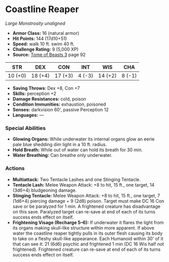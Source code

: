 # Coastline Reaper

*Large* *Monstrosity* *unaligned*

- **Armor Class:** 16 (natural armor)
- **Hit Points:** 144 (17d10+51)
- **Speed:** walk 10 ft. swim 40 ft.
- **Challenge Rating:** 9 (5,000 XP)
- **Source:** [Tome of Beasts 3](https://koboldpress.com/kpstore/product/tome-of-beasts-3-for-5th-edition/) page 92

| STR | DEX | CON | INT | WIS | CHA |
| --- | --- | --- | --- | --- | --- |
| 10 (+0) | 18 (+4) | 17 (+3) | 4 (-3) | 14 (+2) | 8 (-1) |

- **Saving Throws**: Dex +8, Con +7
- **Skills:** perception +2
- **Damage Resistances:** cold, poison
- **Condition Immunities:** exhaustion, poisoned
- **Senses:** darkvision 60', passive Perception 12
- **Languages:** —
### Special Abilities
- **Glowing Organs:** While underwater its internal organs glow an eerie pale blue shedding dim light in a 10 ft. radius.
- **Hold Breath:** While out of water can hold its breath for 30 min.
- **Water Breathing:** Can breathe only underwater.
### Actions
- **Multiattack:** Two Tentacle Lashes and one Stinging Tentacle.
- **Tentacle Lash:** Melee Weapon Attack: +8 to hit, 15 ft., one target, 14 (3d6+4) bludgeoning damage.
- **Stinging Tentacle:** Melee Weapon Attack: +8 to hit, 15 ft., one target, 7 (1d6+4) piercing damage + 9 (2d8) poison. Target must make DC 16 Con save or be paralyzed for 1 min. A frightened creature has disadvantage on this save. Paralyzed target can re-save at end of each of its turns success ends effect on itself.
- **Frightening Visage (Recharge 5–6):** If underwater it flares the light from its organs making skull-like structure within more apparent. If above water the coastline reaper tightly pulls in its outer flesh causing its body to take on a fleshy skull-like appearance. Each Humanoid within 30' of it that can see it: 21 (6d6) psychic and frightened 1 min (DC 16 Wis half not frightened). Frightened creature can re-save at end of each of its turns success ends effect on itself.


